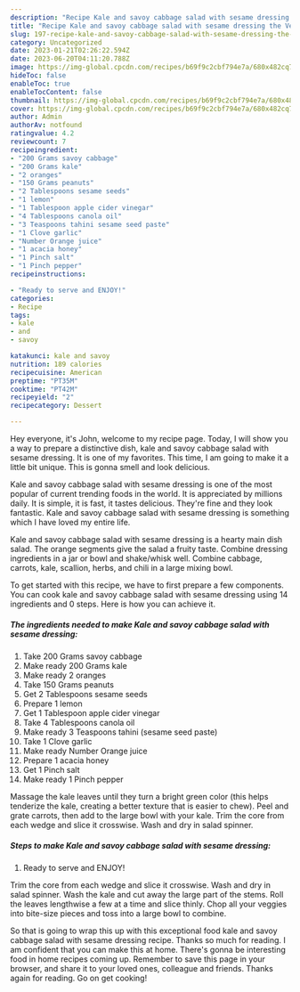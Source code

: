 ```yaml
---
description: "Recipe Kale and savoy cabbage salad with sesame dressing the Very Delicious}"
title: "Recipe Kale and savoy cabbage salad with sesame dressing the Very Delicious}"
slug: 197-recipe-kale-and-savoy-cabbage-salad-with-sesame-dressing-the-very-delicious
category: Uncategorized
date: 2023-01-21T02:26:22.594Z
date: 2023-06-20T04:11:20.788Z
image: https://img-global.cpcdn.com/recipes/b69f9c2cbf794e7a/680x482cq70/kale-and-savoy-cabbage-salad-with-sesame-dressing-recipe-main-photo.jpg
hideToc: false
enableToc: true
enableTocContent: false
thumbnail: https://img-global.cpcdn.com/recipes/b69f9c2cbf794e7a/680x482cq70/kale-and-savoy-cabbage-salad-with-sesame-dressing-recipe-main-photo.jpg
cover: https://img-global.cpcdn.com/recipes/b69f9c2cbf794e7a/680x482cq70/kale-and-savoy-cabbage-salad-with-sesame-dressing-recipe-main-photo.jpg
author: Admin
authorAv: notfound
ratingvalue: 4.2
reviewcount: 7
recipeingredient:
- "200 Grams savoy cabbage"
- "200 Grams kale"
- "2 oranges"
- "150 Grams peanuts"
- "2 Tablespoons sesame seeds"
- "1 lemon"
- "1 Tablespoon apple cider vinegar"
- "4 Tablespoons canola oil"
- "3 Teaspoons tahini sesame seed paste"
- "1 Clove garlic"
- "Number Orange juice"
- "1 acacia honey"
- "1 Pinch salt"
- "1 Pinch pepper"
recipeinstructions:

- "Ready to serve and ENJOY!"
categories:
- Recipe
tags:
- kale
- and
- savoy

katakunci: kale and savoy 
nutrition: 189 calories
recipecuisine: American
preptime: "PT35M"
cooktime: "PT42M"
recipeyield: "2"
recipecategory: Dessert

---
```



Hey everyone, it's John, welcome to my recipe page. Today, I will show you a way to prepare a distinctive dish, kale and savoy cabbage salad with sesame dressing. It is one of my favorites. This time, I am going to make it a little bit unique. This is gonna smell and look delicious.

Kale and savoy cabbage salad with sesame dressing is one of the most popular of current trending foods in the world. It is appreciated by millions daily. It is simple, it is fast, it tastes delicious. They're fine and they look fantastic. Kale and savoy cabbage salad with sesame dressing is something which I have loved my entire life.

Kale and savoy cabbage salad with sesame dressing is a hearty main dish salad. The orange segments give the salad a fruity taste. Combine dressing ingredients in a jar or bowl and shake/whisk well. Combine cabbage, carrots, kale, scallion, herbs, and chili in a large mixing bowl.


To get started with this recipe, we have to first prepare a few components. You can cook kale and savoy cabbage salad with sesame dressing using 14 ingredients and 0 steps. Here is how you can achieve it.

<!--inarticleads1-->

##### The ingredients needed to make Kale and savoy cabbage salad with sesame dressing:

1. Take 200 Grams savoy cabbage
1. Make ready 200 Grams kale
1. Make ready 2 oranges
1. Take 150 Grams peanuts
1. Get 2 Tablespoons sesame seeds
1. Prepare 1 lemon
1. Get 1 Tablespoon apple cider vinegar
1. Take 4 Tablespoons canola oil
1. Make ready 3 Teaspoons tahini (sesame seed paste)
1. Take 1 Clove garlic
1. Make ready Number Orange juice
1. Prepare 1 acacia honey
1. Get 1 Pinch salt
1. Make ready 1 Pinch pepper


Massage the kale leaves until they turn a bright green color (this helps tenderize the kale, creating a better texture that is easier to chew). Peel and grate carrots, then add to the large bowl with your kale. Trim the core from each wedge and slice it crosswise. Wash and dry in salad spinner. 

<!--inarticleads2-->

##### Steps to make Kale and savoy cabbage salad with sesame dressing:


1. Ready to serve and ENJOY!

Trim the core from each wedge and slice it crosswise. Wash and dry in salad spinner. Wash the kale and cut away the large part of the stems. Roll the leaves lengthwise a few at a time and slice thinly. Chop all your veggies into bite-size pieces and toss into a large bowl to combine. 

So that is going to wrap this up with this exceptional food kale and savoy cabbage salad with sesame dressing recipe. Thanks so much for reading. I am confident that you can make this at home. There's gonna be interesting food in home recipes coming up. Remember to save this page in your browser, and share it to your loved ones, colleague and friends. Thanks again for reading. Go on get cooking!
